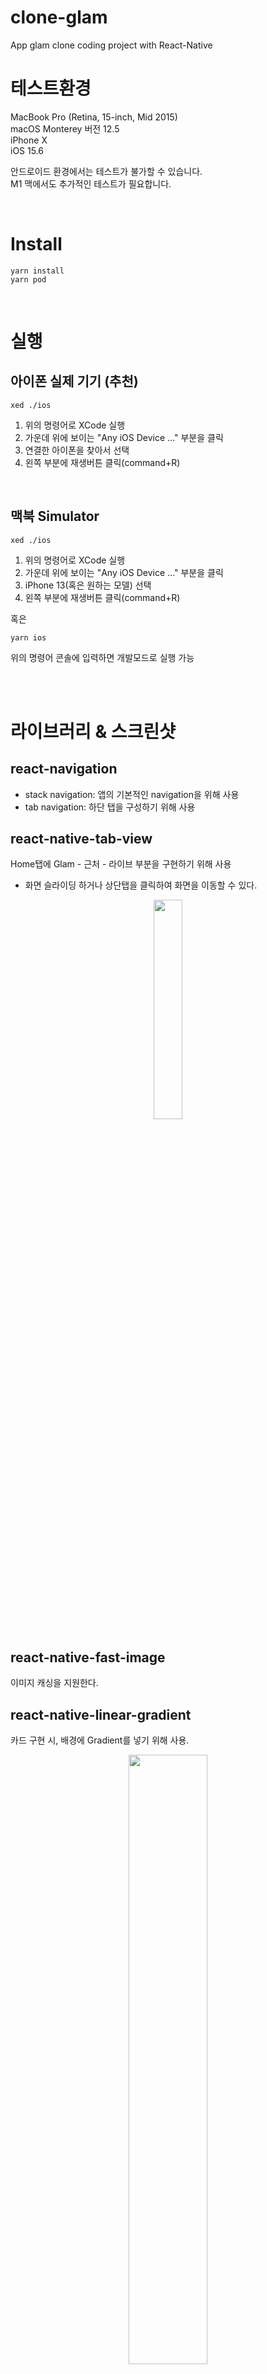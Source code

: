 # clone-glam

App glam clone coding project with React-Native

# 테스트환경

MacBook Pro (Retina, 15-inch, Mid 2015)  
macOS Monterey 버전 12.5  
iPhone X  
iOS 15.6

안드로이드 환경에서는 테스트가 불가할 수 있습니다.  
M1 맥에서도 추가적인 테스트가 필요합니다.

<br/>

# Install

```
yarn install
yarn pod
```

<br/>

# 실행

## 아이폰 실제 기기 (추천)

```
xed ./ios
```

1. 위의 명령어로 XCode 실행
2. 가운데 위에 보이는 "Any iOS Device ..." 부분을 클릭
3. 연결한 아이폰을 찾아서 선택
4. 왼쪽 부분에 재생버튼 클릭(command+R)

<br/>

## 맥북 Simulator

```
xed ./ios
```

1. 위의 명령어로 XCode 실행
2. 가운데 위에 보이는 "Any iOS Device ..." 부분을 클릭
3. iPhone 13(혹은 원하는 모델) 선택
4. 왼쪽 부분에 재생버튼 클릭(command+R)

혹은

```
yarn ios
```

위의 명령어 콘솔에 입력하면 개발모드로 실행 가능

<br/>
<br/>

# 라이브러리 & 스크린샷

## react-navigation

- stack navigation: 앱의 기본적인 navigation을 위해 사용
- tab navigation: 하단 탭을 구성하기 위해 사용

## react-native-tab-view

Home탭에 Glam - 근처 - 라이브 부분을 구현하기 위해 사용

- 화면 슬라이딩 하거나 상단탭을 클릭하여 화면을 이동할 수 있다.

<p align="center"><img src = "https://user-images.githubusercontent.com/67218739/185756494-be09e53a-0799-4d9a-861e-040fea500fb2.gif" width="30%"></p>

## react-native-fast-image

이미지 캐싱을 지원한다.

## react-native-linear-gradient

카드 구현 시, 배경에 Gradient를 넣기 위해 사용.

<center><img src = "https://user-images.githubusercontent.com/67218739/185757251-7369ddf6-86d5-4f3f-94ce-0852e9179bff.png" width="50%"></center>

<br/>

## react-native-modal

프로필 설정 시, [키, 체형, 학력] 부분의 선택창을 Modal을 통해 구현.

<center><img src = "https://user-images.githubusercontent.com/67218739/185757358-04f666e2-13bd-46a8-a33a-8d6d192088ec.png" width="50%"></center>

<br/>

## react-native-keyboard-aware-scroll-view

프로필 수정 시 키보드가 화면을 가리는 문제를 해결

<p align="center"><img src = "https://user-images.githubusercontent.com/67218739/185774677-66daadac-e006-4417-a20d-90d82d319c21.gif" width="30%" >
적용 전
<img src = "https://user-images.githubusercontent.com/67218739/185774795-cdfa8a8f-db23-4c90-85bf-af8e371235bc.gif" width="30%" style="margin-left:80px">적용 후</p>

<br/>

## axios

API 통신을 위해서 사용.

<br/>

# Troubleshooting

